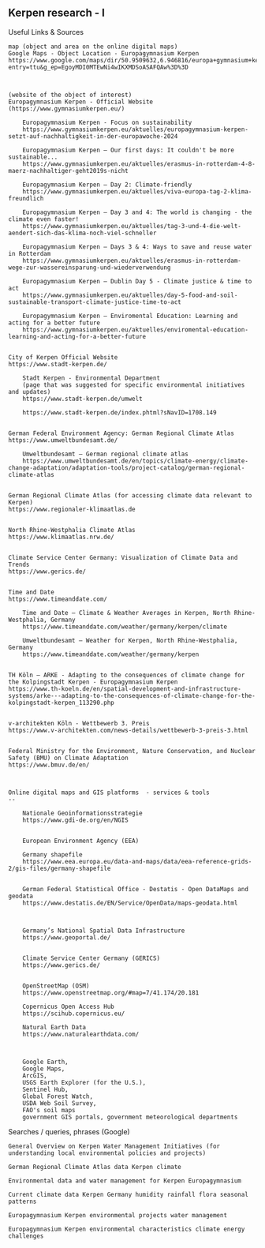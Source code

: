 ## Kerpen research - I

Useful Links & Sources

    map (object and area on the online digital maps)
    Google Maps - Object Location - Europagymnasium Kerpen
    https://www.google.com/maps/dir/50.9509632,6.946816/europa+gymnasium+kerpen+google+maps/@50.8800693,6.687772,974m/data=!3m1!1e3!4m9!4m8!1m1!4e1!1m5!1m1!1s0x47bf3f6b86970ea7:0x88eb158c9312edd6!2m2!1d6.6896372!2d50.8793091?entry=ttu&g_ep=EgoyMDI0MTEwNi4wIKXMDSoASAFQAw%3D%3D



    (website of the object of interest)
    Europagymnasium Kerpen - Official Website
    (https://www.gymnasiumkerpen.eu/)

        Europagymnasium Kerpen - Focus on sustainability
        https://www.gymnasiumkerpen.eu/aktuelles/europagymnasium-kerpen-setzt-auf-nachhaltigkeit-in-der-europawoche-2024

        Europagymnasium Kerpen — Our first days: It couldn't be more sustainable...
        https://www.gymnasiumkerpen.eu/aktuelles/erasmus-in-rotterdam-4-8-maerz-nachhaltiger-geht2019s-nicht

        Europagymnasium Kerpen — Day 2: Climate-friendly
        https://www.gymnasiumkerpen.eu/aktuelles/viva-europa-tag-2-klima-freundlich

        Europagymnasium Kerpen — Day 3 and 4: The world is changing - the climate even faster!
        https://www.gymnasiumkerpen.eu/aktuelles/tag-3-und-4-die-welt-aendert-sich-das-klima-noch-viel-schneller

        Europagymnasium Kerpen — Days 3 & 4: Ways to save and reuse water in Rotterdam
        https://www.gymnasiumkerpen.eu/aktuelles/erasmus-in-rotterdam-wege-zur-wassereinsparung-und-wiederverwendung

        Europagymnasium Kerpen — Dublin Day 5 - Climate justice & time to act
        https://www.gymnasiumkerpen.eu/aktuelles/day-5-food-and-soil-sustainable-transport-climate-justice-time-to-act

        Europagymnasium Kerpen — Enviromental Education: Learning and acting for a better future
        https://www.gymnasiumkerpen.eu/aktuelles/enviromental-education-learning-and-acting-for-a-better-future


    City of Kerpen Official Website
    https://www.stadt-kerpen.de/

        Stadt Kerpen - Environmental Department
        (page that was suggested for specific environmental initiatives and updates)
        https://www.stadt-kerpen.de/umwelt

        https://www.stadt-kerpen.de/index.phtml?sNavID=1708.149


    German Federal Environment Agency: German Regional Climate Atlas
    https://www.umweltbundesamt.de/

        Umweltbundesamt — German regional climate atlas
        https://www.umweltbundesamt.de/en/topics/climate-energy/climate-change-adaptation/adaptation-tools/project-catalog/german-regional-climate-atlas


    German Regional Climate Atlas (for accessing climate data relevant to Kerpen)
    https://www.regionaler-klimaatlas.de


    North Rhine-Westphalia Climate Atlas
    https://www.klimaatlas.nrw.de/


    Climate Service Center Germany: Visualization of Climate Data and Trends
    https://www.gerics.de/


    Time and Date
    https://www.timeanddate.com/

        Time and Date — Climate & Weather Averages in Kerpen, North Rhine-Westphalia, Germany
        https://www.timeanddate.com/weather/germany/kerpen/climate

        Umweltbundesamt — Weather for Kerpen, North Rhine-Westphalia, Germany
        https://www.timeanddate.com/weather/germany/kerpen


    TH Köln — ARKE - Adapting to the consequences of climate change for the Kolpingstadt Kerpen - Europagymnasium Kerpen
    https://www.th-koeln.de/en/spatial-development-and-infrastructure-systems/arke---adapting-to-the-consequences-of-climate-change-for-the-kolpingstadt-kerpen_113290.php


    v-architekten Köln - Wettbewerb 3. Preis
    https://www.v-architekten.com/news-details/wettbewerb-3-preis-3.html


    Federal Ministry for the Environment, Nature Conservation, and Nuclear Safety (BMU) on Climate Adaptation
    https://www.bmuv.de/en/



    Online digital maps and GIS platforms  - services & tools
    --

        Nationale Geoinformationsstrategie
        https://www.gdi-de.org/en/NGIS


        European Environment Agency (EEA)

        Germany shapefile
        https://www.eea.europa.eu/data-and-maps/data/eea-reference-grids-2/gis-files/germany-shapefile


        German Federal Statistical Office - Destatis - Open DataMaps and geodata
        https://www.destatis.de/EN/Service/OpenData/maps-geodata.html



        Germany’s National Spatial Data Infrastructure
        https://www.geoportal.de/


        Climate Service Center Germany (GERICS)
        https://www.gerics.de/


        OpenStreetMap (OSM)
        https://www.openstreetmap.org/#map=7/41.174/20.181

        Copernicus Open Access Hub
        https://scihub.copernicus.eu/

        Natural Earth Data
        https://www.naturalearthdata.com/



        Google Earth, 
        Google Maps, 
        ArcGIS, 
        USGS Earth Explorer (for the U.S.), 
        Sentinel Hub, 
        Global Forest Watch, 
        USDA Web Soil Survey, 
        FAO's soil maps
        government GIS portals, government meteorological departments

Searches / queries, phrases (Google)

    General Overview on Kerpen Water Management Initiatives (for understanding local environmental policies and projects)

    German Regional Climate Atlas data Kerpen climate

    Environmental data and water management for Kerpen Europagymnasium

    Current climate data Kerpen Germany humidity rainfall flora seasonal patterns

    Europagymnasium Kerpen environmental projects water management

    Europagymnasium Kerpen environmental characteristics climate energy challenges
